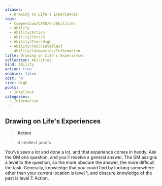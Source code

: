 ```yaml
---
aliases:
  - Drawing on Life's Experiences
tags:
  - Compendium/CSRD/en/Abilities
  - Ability
  - Ability/Action
  - Ability/Cost/6
  - Ability/Tier/High
  - Ability/Pool/Intellect
  - Ability/Categories/Information
title: Drawing on Life's Experiences
collection: Abilities
kind: Ability
action: true
enabler: false
cost: '6'
tier: High
pools:
  - Intellect
categories:
  - Information
---
```

## Drawing on Life's Experiences    
>**Action**    
>6 Intellect points  
    
You've seen a lot and done a lot, and that experience comes in handy. Ask the GM one question, and you'll receive a general answer. The GM assigns a level to the question, so the more obscure the answer, the more difficult the task. Generally, knowledge that you could find by looking somewhere other than your current location is level 1, and obscure knowledge of the past is level 7. Action.
